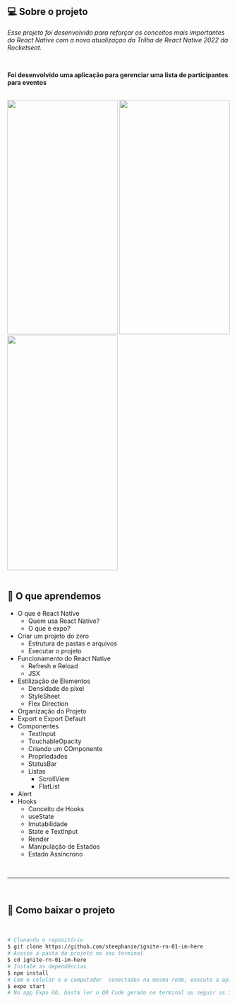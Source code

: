 ## 💻 Sobre o projeto

<i>Esse projeto foi desenvolvido para reforçar os conceitos mais importantes do React Native com a nova atualizaçao da Trilha de React Native 2022 da Rocketseat. </i>

</br>

<b> Foi desenvolvido uma aplicação para gerenciar uma lista de participantes para eventos </b> 

</br>

<div>
    <img src="./assets/home.png" width="250" height="530">
    <img src="./assets/nome-lista.png" width="250" height="530">
    <img src="./assets/del-nome-lista.png" width="250" height="530">
</div>

</br>



## 📝 O que aprendemos

- O que é React Native
    - Quem usa React Native?
    - O que é expo?
- Criar um projeto do zero
    - Estrutura de pastas e arquivos
    - Executar o projeto
- Funcionamento do React Native
    - Refresh e Reload
    - JSX
- Estilização de Elementos
    - Densidade de pixel
    - StyleSheet
    - Flex Direction
- Organização do Projeto
- Export e Export Default
- Componentes
    - TextInput
    - TouchableOpacity
    - Criando um COmponente
    - Propriedades
    - StatusBar
    - Listas
        - ScrollView
        - FlatList
- Alert
- Hooks
    - Conceito de Hooks
    - useState
    - Imutabilidade
    - State e TextInput
    - Render
    - Manipulação de Estados
    - Estado Assíncrono

</br>

---

</br>

## 📁 Como baixar o projeto

</br>

```bash
# Clonando o repositório
$ git clone https://github.com/steephanie/ignite-rn-01-im-here
# Acesse a pasta do projeto no seu terminal
$ cd ignite-rn-01-im-here
# Instale as dependências
$ npm install
# Com o celular e o computador  conectados na mesma rede, execute a aplicação em modo de desenvolvimento
$ expo start
# No app Expo GO, basta ler o QR Code gerado no terminal ou seguir as instruções da tela
``` 
